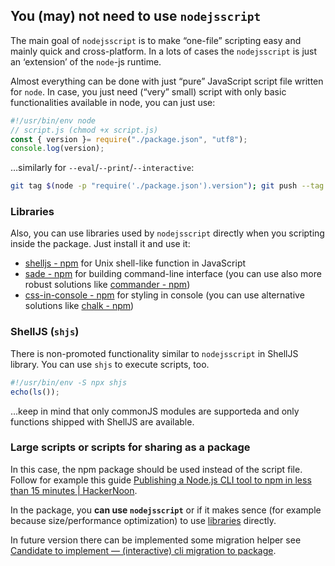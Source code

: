 ## You (may) not need to use `nodejsscript`
The main goal of `nodejsscript` is to make “one-file” scripting easy
and mainly quick and cross-platform. In a lots of cases the `nodejsscript`
is just an ‘extension’ of the `node`-js runtime.

Almost everything can be done with just “pure” JavaScript script file written
for `node`. In case, you just need (“very” small) script with only basic
functionalities available in node, you can just use:

```js
#!/usr/bin/env node
// script.js (chmod +x script.js)
const { version }= require("./package.json", "utf8");
console.log(version);
```
…similarly for `--eval`/`--print`/`--interactive`:
```bash
git tag $(node -p "require('./package.json').version"); git push --tag
```

### Libraries
Also, you can use libraries used by `nodejsscript` directly when you
scripting inside the package. Just install it and use it:

- [shelljs - npm](https://www.npmjs.com/package/shelljs) for Unix shell-like function in JavaScript
- [sade - npm](https://www.npmjs.com/package/sade) for building command-line interface
  (you can use also more robust solutions like [commander - npm](https://www.npmjs.com/package/commander))
- [css-in-console - npm](https://www.npmjs.com/package/css-in-console) for styling in console
  (you can use alternative solutions like [chalk - npm](https://www.npmjs.com/package/chalk))

### ShellJS (`shjs`)
There is non-promoted functionality similar to `nodejsscript` in
ShellJS library. You can use `shjs` to execute scripts, too.

```js
#!/usr/bin/env -S npx shjs
echo(ls());
```
…keep in mind that only commonJS modules are supporteda and only
functions shipped with ShellJS are available.

### Large scripts or scripts for sharing as a package
In this case, the npm package should be used instead of the script file.
Follow for example this guide [Publishing a Node.js CLI tool to npm in less than 15 minutes | HackerNoon](https://hackernoon.com/publishing-a-nodejs-cli-tool-to-npm-in-less-than-15-minutes).

In the package, you **can use `nodejsscript`** or if it makes sence
(for example because size/performance optimization) to use [libraries](#libraries)
directly.

In future version there can be implemented some migration helper
see [Candidate to implement — (interactive) cli migration to package](https://github.com/jaandrle/nodejsscript/discussions/38).
